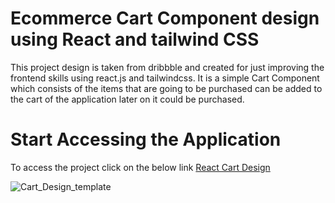 # Ecommerce Cart Component design using React and tailwind CSS

This project design is taken from dribbble and created for just improving the frontend skills using react.js and tailwindcss. It is a simple Cart Component which consists of the items that are going to be purchased can be added to the cart of the application later on it could be purchased.

# Start Accessing the Application
To access the project click on the below link
[React Cart Design](https://cart-design.web.app/)

<img 
    scr="./src/design/cart-design.jpg"
    alt="Cart_Design_template"
    title="Cart Design Template"
/>